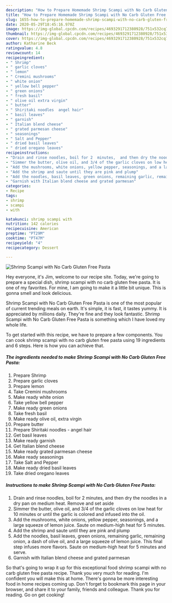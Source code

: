 ```yaml
---
description: "How to Prepare Homemade Shrimp Scampi with No Carb Gluten Free Pasta"
title: "How to Prepare Homemade Shrimp Scampi with No Carb Gluten Free Pasta"
slug: 1655-how-to-prepare-homemade-shrimp-scampi-with-no-carb-gluten-free-pasta
date: 2020-05-29T18:45:16.970Z
image: https://img-global.cpcdn.com/recipes/4693291712380928/751x532cq70/shrimp-scampi-with-no-carb-gluten-free-pasta-recipe-main-photo.jpg
thumbnail: https://img-global.cpcdn.com/recipes/4693291712380928/751x532cq70/shrimp-scampi-with-no-carb-gluten-free-pasta-recipe-main-photo.jpg
cover: https://img-global.cpcdn.com/recipes/4693291712380928/751x532cq70/shrimp-scampi-with-no-carb-gluten-free-pasta-recipe-main-photo.jpg
author: Katharine Beck
ratingvalue: 4.8
reviewcount: 14
recipeingredient:
- " Shrimp"
- " garlic cloves"
- " lemon"
- " Cremini mushrooms"
- " white onion"
- " yellow bell pepper"
- " green onions"
- " fresh basil"
- " olive oil extra virgin"
- " butter"
- " Shiritaki noodles  angel hair"
- " basil leaves"
- " garnish"
- " Italian blend cheese"
- " grated parmesan cheese"
- " seasonings"
- " Salt and Pepper"
- " dried basil leaves"
- " dried oregano leaves"
recipeinstructions:
- "Drain and rinse noodles, boil for 2  minutes,  and then dry the noodles in a dry pan on medium  heat. Remove and set aside"
- "Simmer the butter, olive oil, and 3/4 of the garlic cloves on low heat for 10 minutes or until the garlic is colored and infused into the oil."
- "Add the mushrooms, white onions, yellow pepper, seasonings, and a large squeeze of lemon juice. Saute on medium-high heat for 5 minutes."
- "Add the shrimp and saute until they are pink and plump"
- "Add the noodles, basil leaves, green onions, remaining garlic, remaining onion, a dash of olive oil, and a large squeeze of lemon juice. This final step infuses more flavors. Saute on medium-high heat for 5 minutes and serve."
- "Garnish with Italian blend cheese and grated parmesan"
categories:
- Recipe
tags:
- shrimp
- scampi
- with

katakunci: shrimp scampi with 
nutrition: 142 calories
recipecuisine: American
preptime: "PT29M"
cooktime: "PT47M"
recipeyield: "4"
recipecategory: Dessert

---
```



![Shrimp Scampi with No Carb Gluten Free Pasta](https://img-global.cpcdn.com/recipes/4693291712380928/751x532cq70/shrimp-scampi-with-no-carb-gluten-free-pasta-recipe-main-photo.jpg)

Hey everyone, it's Jim, welcome to our recipe site. Today, we're going to prepare a special dish, shrimp scampi with no carb gluten free pasta. It is one of my favorites. For mine, I am going to make it a little bit unique. This is gonna smell and look delicious.



Shrimp Scampi with No Carb Gluten Free Pasta is one of the most popular of current trending meals on earth. It's simple, it is fast, it tastes yummy. It is appreciated by millions daily. They're fine and they look fantastic. Shrimp Scampi with No Carb Gluten Free Pasta is something which I have loved my whole life.


To get started with this recipe, we have to prepare a few components. You can cook shrimp scampi with no carb gluten free pasta using 19 ingredients and 6 steps. Here is how you can achieve that.

<!--inarticleads1-->

##### The ingredients needed to make Shrimp Scampi with No Carb Gluten Free Pasta:

1. Prepare  Shrimp
1. Prepare  garlic cloves
1. Prepare  lemon
1. Take  Cremini mushrooms
1. Make ready  white onion
1. Take  yellow bell pepper
1. Make ready  green onions
1. Take  fresh basil
1. Make ready  olive oil, extra virgin
1. Prepare  butter
1. Prepare  Shiritaki noodles - angel hair
1. Get  basil leaves
1. Make ready  garnish
1. Get  Italian blend cheese
1. Make ready  grated parmesan cheese
1. Make ready  seasonings
1. Take  Salt and Pepper
1. Make ready  dried basil leaves
1. Take  dried oregano leaves




<!--inarticleads2-->

##### Instructions to make Shrimp Scampi with No Carb Gluten Free Pasta:

1. Drain and rinse noodles, boil for 2  minutes,  and then dry the noodles in a dry pan on medium  heat. Remove and set aside
1. Simmer the butter, olive oil, and 3/4 of the garlic cloves on low heat for 10 minutes or until the garlic is colored and infused into the oil.
1. Add the mushrooms, white onions, yellow pepper, seasonings, and a large squeeze of lemon juice. Saute on medium-high heat for 5 minutes.
1. Add the shrimp and saute until they are pink and plump
1. Add the noodles, basil leaves, green onions, remaining garlic, remaining onion, a dash of olive oil, and a large squeeze of lemon juice. This final step infuses more flavors. Saute on medium-high heat for 5 minutes and serve.
1. Garnish with Italian blend cheese and grated parmesan




So that's going to wrap it up for this exceptional food shrimp scampi with no carb gluten free pasta recipe. Thank you very much for reading. I'm confident you will make this at home. There's gonna be more interesting food in home recipes coming up. Don't forget to bookmark this page in your browser, and share it to your family, friends and colleague. Thank you for reading. Go on get cooking!
